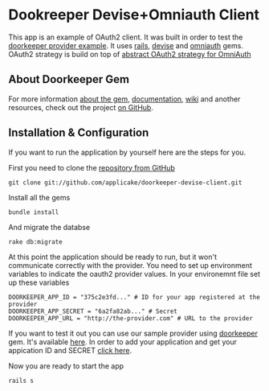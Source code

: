 # Dookreeper Devise+Omniauth Client

This app is an example of OAuth2 client. It was built in order to test
the [doorkeeper provider example](http://doorkeeper-provider.herokuapp.com/).
It uses [rails](http://github.com/rails/rails/), [devise](http://github.com/plataformatec/devise)
and [omniauth](http://github.com/intridea/omniauth) gems. OAuth2
strategy is build on top of [abstract OAuth2 strategy for OmniAuth](https://github.com/intridea/omniauth-oauth2)

## About Doorkeeper Gem

For more information [about the gem](https://github.com/applicake/doorkeeper),
[documentation](https://github.com/applicake/doorkeeper#readme),
[wiki](https://github.com/applicake/doorkeeper/wiki/_pages) and another resources,
check out the project [on GitHub](https://github.com/applicake/doorkeeper).

## Installation & Configuration

If you want to run the application by yourself here are the steps for
you.

First you need to clone the [repository from GitHub](http://github.com/applicake/doorkeeper-devise-client)

    git clone git://github.com/applicake/doorkeeper-devise-client.git

Install all the gems

    bundle install

And migrate the databse

    rake db:migrate

At this point the application should be ready to run, but it won't
communicate correctly with the provider. You need to set up environment
variables to indicate the oauth2 provider values. In your environemnt
file set up these variables

    DOORKEEPER_APP_ID = "375c2e3fd..." # ID for your app registered at the provider
    DOORKEEPER_APP_SECRET = "6a2fa82ab..." # Secret
    DOORKEEPER_APP_URL = "http://the-provider.com" # URL to the provider

If you want to test it out you can use our sample provider using
[doorkeeper](http://github.com/applicake/doorkeeper) gem. It's available
[here](http://doorkeeper-provider.herokuapp.com). In order to add your
application and get your appication ID and SECRET [click
here](http://doorkeeper-provider.herokuapp.com/oauth/application/new).

Now you are ready to start the app

    rails s




